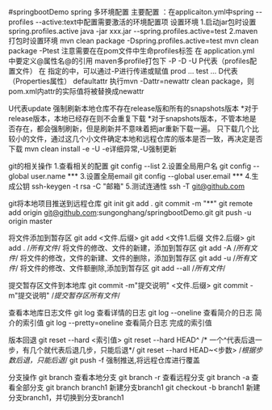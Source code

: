 #springbootDemo
spring 多环境配置
主要配置 ：在applicaiton.yml中spring -- profiles --active:text中配置需要激活的环境配置项
设置环境
1.启动jar包时设置spring.profiles.active
java -jar xxx.jar --spring.profiles.active=test
2.maven打包时设置环境
mvn clean package -Dspring.profiles.active=test
mvn clean package -Ptest 注意需要在在pom文件中生命profiles标签 在 application.yml
中要定义@属性名@的引用
maven多profile打包下  -P -D -U
P代表（profiles配置文件）
在<profiles> 指定的<id>中，可以通过-P进行传递或赋值
<profiles>
<profile>
<id>prod</id>
...
</profile>
<profile>
<id>test</id>
...
</profile>
</profiles>
D代表（Properties属性）
<properties>
<attr>defaultattr</attr>
</properties>
执行mvn -Dattr=newattr clean package，则pom.xml内attr的实际值将被替换成newattr

U代表update
强制刷新本地仓库不存在release版和所有的snapshots版本
*对于release版本，本地已经存在则不会重复下载
*对于snapshots版本，不管本地是否存在，都会强制刷新，但是刷新并不意味着把jar重新下载一遍。
只下载几个比较小的文件，通过这几个小文件确定本地和远程仓库的版本是否一致，再决定是否下载
mvn clean install -e -U   -e详细异常,-U强制更新


git的相关操作
1.查看相关的配置  git config --list
2.设置全局用户名 git config --global user.name ***
3.设置全局email git config --global user.email ***
4.生成公钥 ssh-keygen -t rsa -C "邮箱"
5.测试连通性 ssh -T git@github.com 

git将本地项目推送到远程仓库
  git init 
  git add .
  git commit -m "**"
  git remote add origin  git@github.com:sungonghang/springbootDemo.git
  git push -u origin master

将文件添加到暂存区
git add <文件.后缀>
git add <文件1.后缀 文件2.后缀>
git add .   /*所有文件*/  将文件的修改、文件的新建，添加到暂存区
git add -A  /*所有文件*/  将文件的修改，文件的新建、文件的删除，添加到暂存区
git add -u  /*所有文件*/  将文件的修改、文件额删除,添加到暂存区
git add --all  /*所有文件*/

提交暂存区文件到本地库
git commit -m"提交说明" <文件.后缀>
git commit -m"提交说明"  /*提交暂存区所有文件*/

查看本地库日志文件
git log 查看详情的日志
git log --oneline 查看简介的日志 简介的索引值
git log --pretty=oneline 查看简介日志 完成的索引值

版本回退
git reset --hard <索引值>
git reset --hard HEAD^ /* 一个^代表后退一步，有几个就代表后退几步，只能后退*/
git reset --hard HEAD~<步数> /*根据步数后退，只能后退*/
git push -f 强制推送,将远程仓库进行覆盖

分支操作
git branch 查看本地分支
git branch -r 查看远程分支
git branch -a 查看全部分支
git branch branch1  新建分支branch1
git checkout -b branch1 新建分支branch1，并切换到分支branch1



      


       


